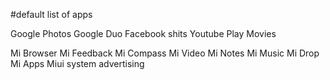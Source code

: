 #default list of apps 



Google Photos
Google Duo
Facebook shits
Youtube
Play Movies

Mi Browser
Mi Feedback
Mi Compass
Mi Video
Mi Notes
Mi Music
Mi Drop
Mi Apps
Miui system advertising
